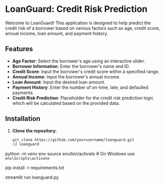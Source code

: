 # LoanGuard: Credit Risk Prediction

Welcome to LoanGuard! This application is designed to help predict the credit risk of a borrower based on various factors such as age, credit score, annual income, loan amount, and payment history.

## Features

- **Age Factor**: Select the borrower's age using an interactive slider.
- **Borrower Information**: Enter the borrower's name and ID.
- **Credit Score**: Input the borrower's credit score within a specified range.
- **Annual Income**: Input the borrower's annual income.
- **Loan Amount**: Input the desired loan amount.
- **Payment History**: Enter the number of on-time, late, and defaulted payments.
- **Credit Risk Prediction**: Placeholder for the credit risk prediction logic which will be calculated based on the provided data.

## Installation

1. **Clone the repository**:

   ```bash
   git clone https://github.com/yourusername/loanguard.git
   cd loanguard

python -m venv env
source env/bin/activate  # On Windows use `env\Scripts\activate`

pip install -r requirements.txt

streamlit run loanguard.py

